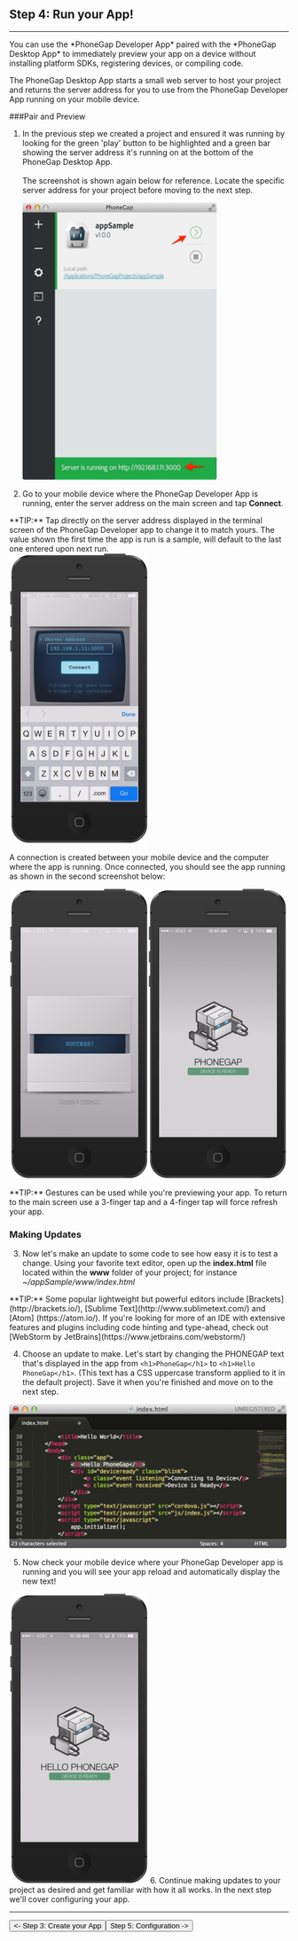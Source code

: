 <link href="../css/styles.css" rel="stylesheet">
<link href="../css/bootstrap.css" rel="stylesheet">
<div class="sidebar"></div>

## Step 4: Run your App!
<hr>
You can use the *PhoneGap Developer App* paired with the *PhoneGap Desktop App* to immediately preview your app on a device without installing platform SDKs, registering devices, or compiling code.

The PhoneGap Desktop App starts a small web server to host your project and returns the server address for you to use from the PhoneGap Developer App running on your mobile device. 

###Pair and Preview
1. In the previous step we created a project and ensured it was running by looking for the green 'play' button to be highlighted and a green bar showing the server address it's running on at the bottom of the PhoneGap Desktop App. <br><br>The screenshot is shown again below for reference. Locate the specific server address for your project before moving to the next step.
 
     <img src="../images/desktop-app-create.jpg" width="350" height="500"/>

2. Go to your mobile device where the PhoneGap Developer App is running, enter the server address on the main screen and tap **Connect**. 
  <div class="alert alert-info"> **TIP:** Tap directly on the server address displayed in the terminal screen of the PhoneGap Developer app to change it to match yours. The value shown the first time the app is run is a sample, will default to the last one entered upon next run.</div>
     
   <img src="../images/dev-app-enter-add.jpg" width="250" height="523">
   
  A connection is created between your mobile device and the computer where the app is running. Once connected, you should see the app running as shown in the second screenshot below:
   
<img src="../images/dev-app-success.jpg" width="250" height="523" align="left"><img src="../images/dev-app-preview.jpg" width="250" height="523">


    
  <div class="alert alert-info"> **TIP:** Gestures can be used while you're previewing your app. To return to the main screen use a 3-finger tap and a 4-finger tap will force refresh your app. </div>

### Making Updates
3. Now let's make an update to some code to see how easy it is to test a change. Using your favorite text editor, open up the **index.html** file located within the **www** folder of your project; for instance *~/appSample/www/index.html*
  <div class="alert alert-info"> **TIP:** Some popular lightweight  but powerful editors include [Brackets](http://brackets.io/), [Sublime Text](http://www.sublimetext.com/) and [Atom] (https://atom.io/). If you're looking for more of an IDE with extensive features and plugins including code hinting and type-ahead, check out [WebStorm by JetBrains](https://www.jetbrains.com/webstorm/)</div>

4. Choose an update to make. Let's start by changing the PHONEGAP text that's displayed in the app from `<h1>PhoneGap</h1>` to `<h1>Hello PhoneGap</h1>`. (This text has a CSS uppercase transform applied to it in the default project). Save it when you're finished and move on to the next step.
 <img src="../images/editor.jpg" width="500" height="260">

5. Now check your mobile device where your PhoneGap Developer app is running and you will see your app reload and automatically display the new text!
   
 <img src="../images/dev-app-code-update.jpg" width="250" height="523" />
6. Continue making updates to your project as desired and get familiar with how it all works. In the next step we'll cover configuring your app.

<hr>
<a href="../create/desktop-create.html"><button class="btn-prev"><- Step 3: Create your App</button></a><a href="../config/config.html"><button class="btn-next">Step 5: Configuration -></button></a>